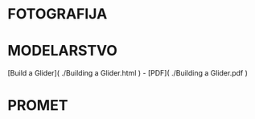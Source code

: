 # FOTOGRAFIJA

# MODELARSTVO

[Build a Glider]( ./Building a Glider.html ) - [PDF]( ./Building a Glider.pdf )  

# PROMET
